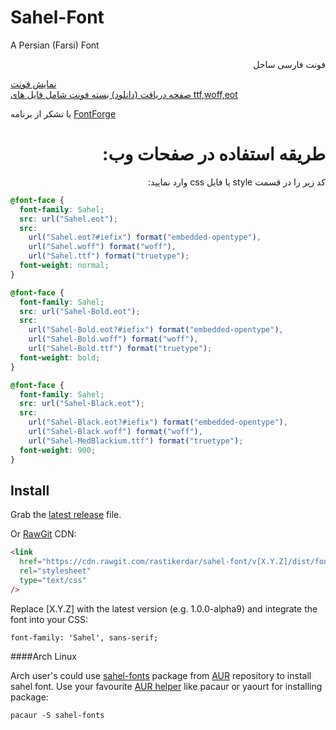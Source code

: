 # Sahel-Font

A Persian (Farsi) Font

<p dir="rtl">
فونت فارسی ساحل <br />

<a href="http://rastikerdar.github.io/sahel-font/">نمایش فونت</a> <br />
<a href="https://github.com/rastikerdar/sahel-font/releases">صفحه دریافت (دانلود) بسته فونت شامل فایل های ttf,woff,eot</a> <br />

با تشکر از برنامه <a href="https://fontforge.github.io">FontForge</a><br />

</p>

<h1 dir="rtl">
طریقه استفاده در صفحات وب:
</h1>

<p dir="rtl">
کد زیر را در قسمت style یا فایل css وارد نمایید:
</p>

```css
@font-face {
  font-family: Sahel;
  src: url("Sahel.eot");
  src:
    url("Sahel.eot?#iefix") format("embedded-opentype"),
    url("Sahel.woff") format("woff"),
    url("Sahel.ttf") format("truetype");
  font-weight: normal;
}

@font-face {
  font-family: Sahel;
  src: url("Sahel-Bold.eot");
  src:
    url("Sahel-Bold.eot?#iefix") format("embedded-opentype"),
    url("Sahel-Bold.woff") format("woff"),
    url("Sahel-Bold.ttf") format("truetype");
  font-weight: bold;
}

@font-face {
  font-family: Sahel;
  src: url("Sahel-Black.eot");
  src:
    url("Sahel-Black.eot?#iefix") format("embedded-opentype"),
    url("Sahel-Black.woff") format("woff"),
    url("Sahel-MedBlackium.ttf") format("truetype");
  font-weight: 900;
}
```

## Install

Grab the [latest release](https://github.com/rastikerdar/sahel-font/releases/latest) file.

Or [RawGit](https://rawgit.com) CDN:

```html
<link
  href="https://cdn.rawgit.com/rastikerdar/sahel-font/v[X.Y.Z]/dist/font-face.css"
  rel="stylesheet"
  type="text/css"
/>
```

Replace [X.Y.Z] with the latest version (e.g. 1.0.0-alpha9) and integrate the font into your CSS:

```
font-family: 'Sahel', sans-serif;
```

####Arch Linux

Arch user's could use [sahel-fonts](https://aur.archlinux.org/packages/sahel-fonts/) package from [AUR](https://aur.archlinux.org/) repository to install sahel font. Use your favourite [AUR helper](https://wiki.archlinux.org/index.php/AUR_helpers) like pacaur or yaourt for installing package:

```shell
pacaur -S sahel-fonts
```
